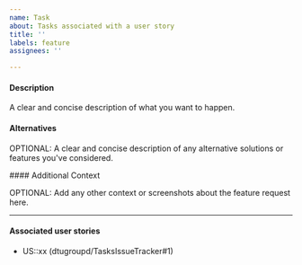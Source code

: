 ```yaml
---
name: Task
about: Tasks associated with a user story
title: ''
labels: feature
assignees: ''

---
```


#### Description

A clear and concise description of what you want to happen.

#### Alternatives

OPTIONAL: A clear and concise description of any alternative solutions or features you've considered.

#### Additional Context

OPTIONAL: Add any other context or screenshots about the feature request here.

---

#### Associated user stories

- US::xx (dtugroupd/TasksIssueTracker#1)

